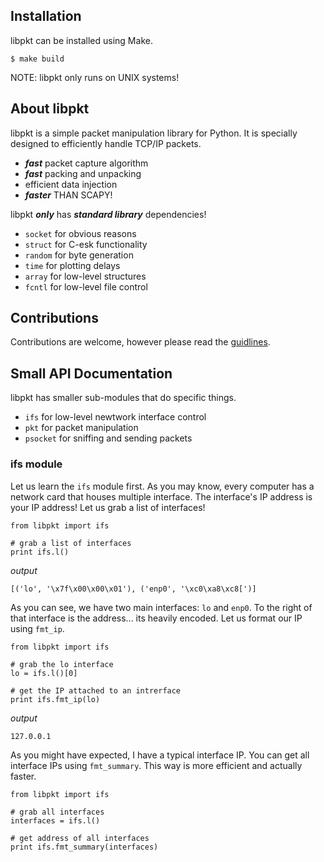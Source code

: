 ## Installation
libpkt can be installed using Make. 
```
$ make build
```
NOTE: libpkt only runs on UNIX systems!

## About libpkt
libpkt is a simple packet manipulation library for Python. It is specially designed to
efficiently handle TCP/IP packets. 

  * ***fast*** packet capture algorithm
  * ***fast*** packing and unpacking
  * efficient data injection
  * ***faster*** THAN SCAPY!
  
 libpkt ***only*** has ***standard library*** dependencies!
 
  * `socket` for obvious reasons
  * `struct` for C-esk functionality
  * `random` for byte generation
  * `time` for plotting delays
  * `array` for low-level structures
  * `fcntl` for low-level file control

## Contributions
Contributions are welcome, however please read the [guidlines](google.com).

## Small API Documentation

libpkt has smaller sub-modules that do specific things. 

 * `ifs` for low-level newtwork interface control
 * `pkt` for packet manipulation
 * `psocket` for sniffing and sending packets

### ifs module 

Let us learn the `ifs` module first. As you may know, every computer
has a network card that houses multiple interface. The interface's IP address is 
your IP address! Let us grab a list of interfaces!
```
from libpkt import ifs

# grab a list of interfaces
print ifs.l()
```
*output*
```
[('lo', '\x7f\x00\x00\x01'), ('enp0', '\xc0\xa8\xc8[')]
```
As you can see, we have two main interfaces: `lo` and `enp0`. To the right of that interface
is the address... its heavily encoded. Let us format our IP using `fmt_ip`.
```
from libpkt import ifs

# grab the lo interface
lo = ifs.l()[0]

# get the IP attached to an intrerface
print ifs.fmt_ip(lo)
```
*output*
```
127.0.0.1
```
As you might have expected, I have a typical interface IP.  You can get all interface IPs 
using `fmt_summary`. This way is more efficient and actually faster.

```
from libpkt import ifs

# grab all interfaces
interfaces = ifs.l()

# get address of all interfaces
print ifs.fmt_summary(interfaces)
```



